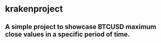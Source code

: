 # krakenproject

## A simple project to showcase BTCUSD maximum close values in a specific period of time.


